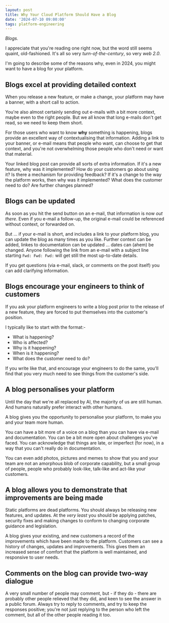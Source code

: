 ```yaml
---
layout: post
title: Why Your Cloud Platform Should Have a Blog
date: '2024-07-10 09:00:00'
tags: platform-engineering
---
```


_Blogs._

I appreciate that you're reading one right now, but the word still seems quaint, old-fashioned. It's all so very _turn-of-the-century_, so very _web 2.0_. 

I'm going to describe some of the reasons why, even in 2024, you might want to have a blog for your platform. 

<!--more-->

## Blogs excel at providing detailed context

When you release a new feature, or make a change, your platform may have a banner, with a short call to action. 

You're also almost certainly sending out e-mails with a bit more context, maybe even to the right people. But we all know that long e-mails don't get read, so we need to keep them short.

For those users who want to know **why** something is happening, blogs provide an excellent way of contextualising that information. Adding a link to your banner, or e-mail means that people who want, can choose to get that context, and you're not overwhelming those people who don't need or want that material. 

Your linked blog post can provide all sorts of extra information. If it's a new feature, why was it implemented? How do your customers go about using it? Is there a mechanism for providing feedback? If it's a change to the way the platform works, then why was it implemented? What does the customer need to do? Are further changes planned?


## Blogs can be updated

As soon as you hit the send button on an e-mail, that information is now _out there_. Even if you e-mail a follow-up, the original e-mail could be referenced without context, or forwarded on.

But ... if your e-mail is short, and includes a link to your platform blog, you can update the blog as many times as you like. Further context can be added, linkes to documentation can be updated ... dates can (ahem) be changed. Anyone following the link from an e-mail with a subject line starting `Fwd: Fwd: Fwd:` will get still the most up-to-date details.

If you get questions (via e-mail, slack, or comments on the post itself) you can add clarifying information. 


## Blogs encourage your engineers to think of customers

If you ask your platform engineers to write a blog post prior to the release of a new feature, they are forced to put themselves into the customer's position. 

I typically like to start with the format:- 

* What is happening?
* Who is affected?
* Why is it happening?
* When is it happening?
* What does the customer need to do?

If you write like that, and encourage your engineers to do the same, you'll find that you very much need to see things from the customer's side. 


## A blog personalises your platform

Until the day that we're all replaced by AI, the majority of us are still human. And humans naturally prefer interact with other humans. 

A blog gives you the opportunity to personalise your platform, to make you and your team more human. 

You can have a bit more of a voice on a blog than you can have via e-mail and documentation. You can be a bit more open about challenges you've faced. You can acknowledge that things are late, or imperfect (for now), in a way that you can't really do in documentation. 

You can even add photos, pictures and memes to show that you and your team are not an amorphous blob of corporate capability, but a small group of people, people who probably look-like, talk-like and act-like your customers. 


## A blog allows you to demonstrate that improvements are being made

Static platforms are dead platforms. You should always be releasing new features, and updates. At the _very least_ you should be applying patches, security fixes and making changes to conform to changing corporate guidance and legislation. 

A blog gives your existing, and new customers a record of the improvements which have been made to the platform. Customers can see a history of changes, updates and improvements. This gives them an increased sense of comfort that the platform is well maintained, and responsive to user needs. 


## Comments on the blog can provide two-way dialogue

A very small number of people may comment, but - if they do - there are probably other people relieved that they did, and keen to see the answer in a public forum. Always try to reply to comments, and try to keep the responses positive; you're not just replying to the person who left the comment, but all of the other people reading it too. 